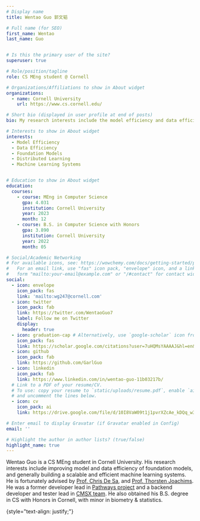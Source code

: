 ```yaml
---
# Display name
title: Wentao Guo 郭文韬

# Full name (for SEO)
first_name: Wentao
last_name: Guo


# Is this the primary user of the site?
superuser: true

# Role/position/tagline
role: CS MEng student @ Cornell

# Organizations/Affiliations to show in About widget
organizations:
  - name: Cornell University
    url: https://www.cs.cornell.edu/

# Short bio (displayed in user profile at end of posts)
bio: My research interests include the model efficiency and data efficiency of foundation model training.

# Interests to show in About widget
interests:
  - Model Efficiency
  - Data Efficiency
  - Foundation Models
  - Distributed Learning
  - Machine Learning Systems


# Education to show in About widget
education:
  courses:
    - course: MEng in Computer Science
      gpa: 4.031
      institution: Cornell University
      year: 2023
      month: 12
    - course: B.S. in Computer Science with Honors
      gpa: 3.890
      institution: Cornell University
      year: 2022
      month: 05

# Social/Academic Networking
# For available icons, see: https://wowchemy.com/docs/getting-started/page-builder/#icons
#   For an email link, use "fas" icon pack, "envelope" icon, and a link in the
#   form "mailto:your-email@example.com" or "/#contact" for contact widget.
social:
  - icon: envelope
    icon_pack: fas
    link: 'mailto:wg247@cornell.com'
  - icon: twitter
    icon_pack: fab
    link: https://twitter.com/WentaoGuo7
    label: Follow me on Twitter
    display:
      header: true
  - icon: graduation-cap # Alternatively, use `google-scholar` icon from `ai` icon pack
    icon_pack: fas
    link: https://scholar.google.com/citations?user=7uHQMsYAAAAJ&hl=en&oi=ao
  - icon: github
    icon_pack: fab
    link: https://github.com/GarlGuo
  - icon: linkedin
    icon_pack: fab
    link: https://www.linkedin.com/in/wentao-guo-11b03217b/
  # Link to a PDF of your resume/CV.
  # To use: copy your resume to `static/uploads/resume.pdf`, enable `ai` icons in `params.yaml`,
  # and uncomment the lines below.
  - icon: cv
    icon_pack: ai
    link: https://drive.google.com/file/d/10I8VaW09t1j1pvrXZcAe_kDQq_w3RhdE/view

# Enter email to display Gravatar (if Gravatar enabled in Config)
email: ''

# Highlight the author in author lists? (true/false)
highlight_name: true
---
```


Wentao Guo is a CS MEng student in Cornell University. His research interests include improving model and data efficiency of foundation models, and generally building a scalable and efficient machine learning systems. He is fortunately advised by [Prof. Chris De Sa](https://www.cs.cornell.edu/~cdesa/), and [Prof. Thorsten Joachims](https://www.cs.cornell.edu/people/tj/). He was a former developer lead in [Pathways project](https://www.pathways.cornell.edu) and a backend developer and tester lead in [CMSX team](https://www.cs.cornell.edu/Projects/cms/cmsx/). He also obtained his B.S. degree in CS with Honors in Cornell, with minor in biometry & statistics.

{style="text-align: justify;"}
